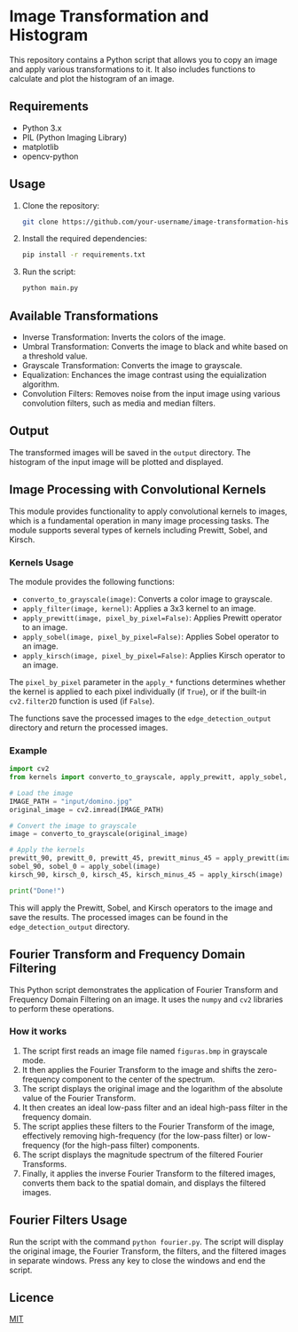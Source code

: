 # Image Transformation and Histogram

This repository contains a Python script that allows you to copy an image and apply various transformations to it. It also includes functions to calculate and plot the histogram of an image.

## Requirements

- Python 3.x
- PIL (Python Imaging Library)
- matplotlib
- opencv-python

## Usage

1. Clone the repository:

    ```bash
    git clone https://github.com/your-username/image-transformation-histogram.git
    ```

2. Install the required dependencies:

    ```bash
    pip install -r requirements.txt
    ```

3. Run the script:

    ```bash
    python main.py
    ```

## Available Transformations

- Inverse Transformation: Inverts the colors of the image.
- Umbral Transformation: Converts the image to black and white based on a threshold value.
- Grayscale Transformation: Converts the image to grayscale.
- Equalization: Enchances the image contrast using the equialization algorithm.
- Convolution Filters: Removes noise from the input image using various convolution filters, such as media and median filters.

## Output

The transformed images will be saved in the `output` directory. The histogram of the input image will be plotted and displayed.

## Image Processing with Convolutional Kernels

This module provides functionality to apply convolutional kernels to images, which is a fundamental operation in many image processing tasks. The module supports several types of kernels including Prewitt, Sobel, and Kirsch.

### Kernels Usage

The module provides the following functions:

- `converto_to_grayscale(image)`: Converts a color image to grayscale.
- `apply_filter(image, kernel)`: Applies a 3x3 kernel to an image.
- `apply_prewitt(image, pixel_by_pixel=False)`: Applies Prewitt operator to an image.
- `apply_sobel(image, pixel_by_pixel=False)`: Applies Sobel operator to an image.
- `apply_kirsch(image, pixel_by_pixel=False)`: Applies Kirsch operator to an image.

The `pixel_by_pixel` parameter in the `apply_*` functions determines whether the kernel is applied to each pixel individually (if `True`), or if the built-in `cv2.filter2D` function is used (if `False`).

The functions save the processed images to the `edge_detection_output` directory and return the processed images.

### Example

```python
import cv2
from kernels import converto_to_grayscale, apply_prewitt, apply_sobel, apply_kirsch

# Load the image
IMAGE_PATH = "input/domino.jpg"
original_image = cv2.imread(IMAGE_PATH)

# Convert the image to grayscale
image = converto_to_grayscale(original_image)

# Apply the kernels
prewitt_90, prewitt_0, prewitt_45, prewitt_minus_45 = apply_prewitt(image)
sobel_90, sobel_0 = apply_sobel(image)
kirsch_90, kirsch_0, kirsch_45, kirsch_minus_45 = apply_kirsch(image)

print("Done!")
```

This will apply the Prewitt, Sobel, and Kirsch operators to the image and save the results. The processed images can be found in the `edge_detection_output` directory.

## Fourier Transform and Frequency Domain Filtering

This Python script demonstrates the application of Fourier Transform and Frequency Domain Filtering on an image. It uses the `numpy` and `cv2` libraries to perform these operations.

### How it works

1. The script first reads an image file named `figuras.bmp` in grayscale mode.
2. It then applies the Fourier Transform to the image and shifts the zero-frequency component to the center of the spectrum.
3. The script displays the original image and the logarithm of the absolute value of the Fourier Transform.
4. It then creates an ideal low-pass filter and an ideal high-pass filter in the frequency domain.
5. The script applies these filters to the Fourier Transform of the image, effectively removing high-frequency (for the low-pass filter) or low-frequency (for the high-pass filter) components.
6. The script displays the magnitude spectrum of the filtered Fourier Transforms.
7. Finally, it applies the inverse Fourier Transform to the filtered images, converts them back to the spatial domain, and displays the filtered images.

## Fourier Filters Usage

Run the script with the command `python fourier.py`. The script will display the original image, the Fourier Transform, the filters, and the filtered images in separate windows. Press any key to close the windows and end the script.

## Licence

[MIT](https://choosealicense.com/licenses/mit/)
